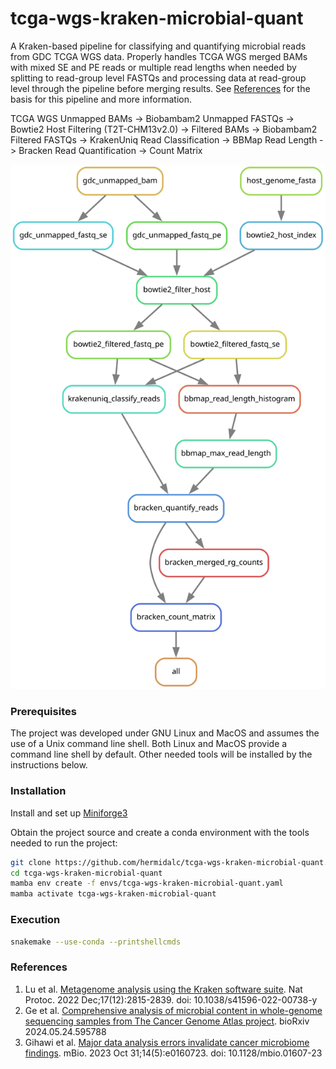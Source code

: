 # tcga-wgs-kraken-microbial-quant

A Kraken-based pipeline for classifying and quantifying microbial
reads from GDC TCGA WGS data. Properly handles TCGA WGS merged
BAMs with mixed SE and PE reads or multiple read lengths when needed
by splitting to read-group level FASTQs and processing data at
read-group level through the pipeline before merging results.
See [References](#references) for the basis for this pipeline and
more information.

TCGA WGS Unmapped BAMs -> Biobambam2 Unmapped FASTQs ->
Bowtie2 Host Filtering (T2T-CHM13v2.0) -> Filtered BAMs ->
Biobambam2 Filtered FASTQs -> KrakenUniq Read Classification ->
BBMap Read Length -> Bracken Read Quantification ->
Count Matrix

![Snakemake rule graph](tcga-wgs-kraken-microbial-quant.svg)

### Prerequisites

The project was developed under GNU Linux and MacOS and assumes the
use of a Unix command line shell. Both Linux and MacOS provide a
command line shell by default. Other needed tools will be installed
by the instructions below.

### Installation

Install and set up
[Miniforge3](https://github.com/conda-forge/miniforge#miniforge3)

Obtain the project source and create a conda environment with the tools
needed to run the project:

```bash
git clone https://github.com/hermidalc/tcga-wgs-kraken-microbial-quant.git
cd tcga-wgs-kraken-microbial-quant
mamba env create -f envs/tcga-wgs-kraken-microbial-quant.yaml
mamba activate tcga-wgs-kraken-microbial-quant
```

### Execution


```bash
snakemake --use-conda --printshellcmds
```

### References

1. Lu et al. [Metagenome analysis using the Kraken software suite](
    https://www.ncbi.nlm.nih.gov/pmc/articles/PMC9725748/).
Nat Protoc. 2022 Dec;17(12):2815-2839. doi: 10.1038/s41596-022-00738-y
2. Ge et al. [Comprehensive analysis of microbial content in whole-genome
sequencing samples from The Cancer Genome Atlas project](
    https://doi.org/10.1101/2024.05.24.595788). bioRxiv 2024.05.24.595788
3. Gihawi et al. [Major data analysis errors invalidate cancer microbiome
findings](https://pubmed.ncbi.nlm.nih.gov/37811944/). mBio. 2023 Oct
31;14(5):e0160723. doi: 10.1128/mbio.01607-23

